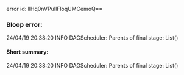 error id: llHq0nVPuIlFloqUMCemoQ==
### Bloop error:

24/04/19 20:38:20 INFO DAGScheduler: Parents of final stage: List()
#### Short summary: 

24/04/19 20:38:20 INFO DAGScheduler: Parents of final stage: List()